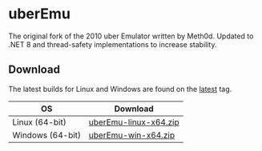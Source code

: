 # uberEmu
The original fork of the 2010 uber Emulator written by Meth0d. Updated to .NET 8 and thread-safety implementations to increase stability.

## Download

The latest builds for Linux and Windows are found on the [latest](https://github.com/Quackster/uberEmu/releases/tag/latest) tag.

| OS | Download |
|---|---|
| Linux (64-bit) | [uberEmu-linux-x64.zip](https://github.com/Quackster/uberEmu/releases/download/latest/uberEmu-linux-x64.zip) |
| Windows (64-bit) | [uberEmu-win-x64.zip](https://github.com/Quackster/uberEmu/releases/download/latest/uberEmu-win-x64.zip) |
